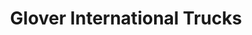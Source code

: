 ---
title: "Glover International Trucks"
url: /airdrie/glover-international-trucks/
shop: Allgemein
---